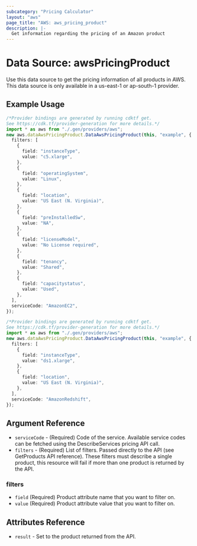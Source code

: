 ```yaml
---
subcategory: "Pricing Calculator"
layout: "aws"
page_title: "AWS: aws_pricing_product"
description: |-
  Get information regarding the pricing of an Amazon product
---
```


# Data Source: awsPricingProduct

Use this data source to get the pricing information of all products in AWS.
This data source is only available in a us-east-1 or ap-south-1 provider.

## Example Usage

```typescript
/*Provider bindings are generated by running cdktf get.
See https://cdk.tf/provider-generation for more details.*/
import * as aws from "./.gen/providers/aws";
new aws.dataAwsPricingProduct.DataAwsPricingProduct(this, "example", {
  filters: [
    {
      field: "instanceType",
      value: "c5.xlarge",
    },
    {
      field: "operatingSystem",
      value: "Linux",
    },
    {
      field: "location",
      value: "US East (N. Virginia)",
    },
    {
      field: "preInstalledSw",
      value: "NA",
    },
    {
      field: "licenseModel",
      value: "No License required",
    },
    {
      field: "tenancy",
      value: "Shared",
    },
    {
      field: "capacitystatus",
      value: "Used",
    },
  ],
  serviceCode: "AmazonEC2",
});

```

```typescript
/*Provider bindings are generated by running cdktf get.
See https://cdk.tf/provider-generation for more details.*/
import * as aws from "./.gen/providers/aws";
new aws.dataAwsPricingProduct.DataAwsPricingProduct(this, "example", {
  filters: [
    {
      field: "instanceType",
      value: "ds1.xlarge",
    },
    {
      field: "location",
      value: "US East (N. Virginia)",
    },
  ],
  serviceCode: "AmazonRedshift",
});

```

## Argument Reference

* `serviceCode` - (Required) Code of the service. Available service codes can be fetched using the DescribeServices pricing API call.
* `filters` - (Required) List of filters. Passed directly to the API (see GetProducts API reference). These filters must describe a single product, this resource will fail if more than one product is returned by the API.

### filters

* `field` (Required) Product attribute name that you want to filter on.
* `value` (Required) Product attribute value that you want to filter on.

## Attributes Reference

* `result` - Set to the product returned from the API.
